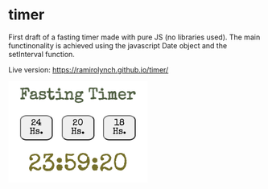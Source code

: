 # timer
First draft of a fasting timer made with pure JS (no libraries used).
The main functinonality is achieved using the javascript Date object and the setInterval function.

Live version: 
https://ramirolynch.github.io/timer/

![alt text](/img/screenshot.png)


